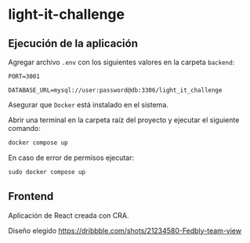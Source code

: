 # light-it-challenge

## Ejecución de la aplicación
Agregar archivo `.env` con los siguientes valores en la carpeta `backend`:
```env
PORT=3001

DATABASE_URL=mysql://user:password@db:3306/light_it_challenge
```

Asegurar que `Docker` está instalado en el sistema.

Abrir una terminal en la carpeta raíz del proyecto y ejecutar el siguiente comando:
```cmd
docker compose up
```
En caso de error de permisos ejecutar:
```cmd
sudo docker compose up
```

## Frontend
Aplicación de React creada con CRA.

Diseño elegido https://dribbble.com/shots/21234580-Fedbly-team-view